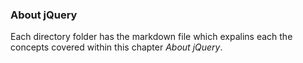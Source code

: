### About jQuery

Each directory folder has the markdown file which expalins each the concepts covered within this chapter *About jQuery*. 

